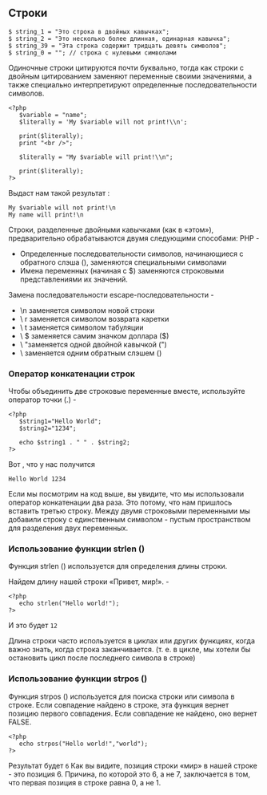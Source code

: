  ## Строки 
 ```
 $ string_1 = "Это строка в двойных кавычках";
 $ string_2 = "Это несколько более длинная, одинарная кавычка";
 $ string_39 = "Эта строка содержит тридцать девять символов";
 $ string_0 = ""; // строка с нулевыми символами
 ```
 
 Одиночные строки цитируются почти буквально, тогда как строки с двойным цитированием заменяют переменные своими значениями,
  а также специально интерпретируют определенные последовательности символов.
  ```
  <?php
     $variable = "name";
     $literally = 'My $variable will not print!\\n';
     
     print($literally);
     print "<br />";
     
     $literally = "My $variable will print!\\n";
     
     print($literally);
  ?>
  ```
  Выдаст нам такой результат :
  ```
  My $variable will not print!\n
  My name will print!\n
  ```
 Строки, разделенные двойными кавычками (как в «этом»), предварительно обрабатываются двумя следующими способами: PHP -
* Определенные последовательности символов, начинающиеся с обратного слэша (\), заменяются специальными символами
* Имена переменных (начиная с $) заменяются строковыми представлениями их значений.

Замена последовательности escape-последовательности -
* \n заменяется символом новой строки
* \ r заменяется символом возврата каретки
* \ t заменяется символом табуляции
* \ $ заменяется самим значком доллара ($)
* \ "заменяется одной двойной кавычкой (")
* \\ заменяется одним обратным слэшем (\)

### Оператор конкатенации строк

Чтобы объединить две строковые переменные вместе, используйте оператор точки (.) -
```
<?php
   $string1="Hello World";
   $string2="1234";
   
   echo $string1 . " " . $string2;
?>
```
Вот , что у нас получится 
```
Hello World 1234
```
Если мы посмотрим на код выше, вы увидите, что мы использовали оператор конкатенации два раза. Это потому, что нам пришлось вставить третью строку.
Между двумя строковыми переменными мы добавили строку с единственным символом - пустым пространством для разделения двух переменных.

### Использование функции strlen ()

Функция strlen () используется для определения длины строки.

Найдем длину нашей строки «Привет, мир!». -
```
<?php
   echo strlen("Hello world!");
?>
```
 И это будет ```12```

Длина строки часто используется в циклах или других функциях, когда важно знать, когда строка заканчивается. 
(т. е. в цикле, мы хотели бы остановить цикл после последнего символа в строке)
### Использование функции strpos ()

Функция strpos () используется для поиска строки или символа в строке.
Если совпадение найдено в строке, эта функция вернет позицию первого совпадения. 
Если совпадение не найдено, оно вернет FALSE.
```
<?php
   echo strpos("Hello world!","world");
?>
```
Результат будет ```6```
Как вы видите, позиция строки «мир» в нашей строке - это позиция 6. Причина, по которой это 6,
а не 7, заключается в том, что первая позиция в строке равна 0, а не 1.